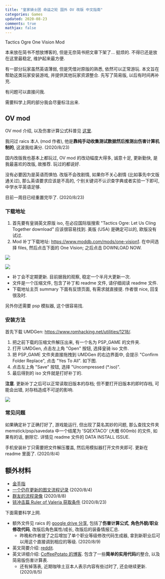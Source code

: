 ```yaml
---
title: "皇家骑士团 命运之轮 国外 OV 改版 中文指南"
categories: Games
updated: 2020-08-23
comments: true
mathjax: false
---
```


Tactics Ogre One Vision Mod

本来放在简书不想放博客的, 但是无奈简书把文章下架了... 挺烦的. 不得已还是放在这里最稳定, 维护起来最方便.

有一部分玩家虽然英语薄弱, 但是凭借对原版的熟悉, 依然可以正常游玩. 本文旨在帮助这类玩家安装游戏, 并提供其他玩家资源整合. 先写了简易版, 以后有时间再补充. 

有问题可以直接问我.

<!-- more -->

需要科学上网的部分我会尽量标注出来.

## OV mod

OV mod 介绍, 以及伤害计算公式科普见 [这里](https://tieba.baidu.com/p/6164004501?see_lz=1). 

我问过 raics 本人 (mod 作者), 他是**靠纯手动收集测试数据然后推测出伤害计算机制的**, 这波我给满分. (2020/8/23)

国内改版我也基本上都玩过, OV mod 的改动幅度大得多, 诚意十足, 更新勤快, 是我最喜欢的改版, 故推荐. 玩过的都说好. 

没有必要因为是英语而惧怕. 改版不会改剧情, 如果你不关心剧情 (比如事先中文版通关过), 那么英语要求应该是不高的, 个别关键词不认识查字典或者实验一下即可, 中学水平英语足够.

目前一周目已经重置完毕了. (2020/8/23)

### 下载地址

1. 首先要有皇骑英文原版 iso, 在必应国际版搜索 "Tactics Ogre: Let Us Cling Together download" 应该很容易找到. 美版 (USA) 是确定可以的, 欧版没有试过.
2. Mod 补丁下载地址: https://www.moddb.com/mods/one-vision1. 在中间选择 files, 然后点击下面的 One Vision; 之后点击 DOWNLOAD NOW.

![](https://shiina18.github.io/assets/posts/images/20200823143934164_30557.png)

![](https://shiina18.github.io/assets/posts/images/20200823143946427_24721.png)

- 补丁会不定期更新. 目前据我的观察, 稳定一个半月大更新一次.
- 文件是一个压缩文件, 包含了补丁和 readme 文件, 请仔细阅读 readme 文件. 
- 下载地址主页 summary 下面有反馈页面, 有需求就直接提. 作者很 nice, 回复很及时.

另外你还需要 psp 模拟器, 这个很容易找.

### 安装方法

首先下载 UMDGen: https://www.romhacking.net/utilities/1218/.

1. 把之前下载的压缩文件解压出来, 有一个名为 PSP_GAME 的文件夹.
2. 打开 UMDGen, 点击左上角 "Open" 按钮, 选择皇骑 iso 文件.
3. 把 PSP_GAME 文件夹直接拖拽到 UMDGen 的右边界面中, 会提示 "Confirm Folder Replace", 点击 "Yes To All". 如下图.
4. 点击左上角 "Save" 按钮, 选择 "Uncompressed (*.iso)".
5. 最后得到的 iso 文件就是打好补丁的.

**注意**. 更新补丁之后可以正常读取旧版本的存档; 但不要打开旧版本的即时存档, 可能会出错, 对存档造成不可逆的影响.

![](https://shiina18.github.io/assets/posts/images/20200823144451449_4622.png)

### 常见问题

如果确定补丁正确打好了, 游戏能运行, 但出现了莫名其妙的问题, 那么查找文件夹 memstick/psp/savedata 中一个结尾为 'SQEXTACO' (大概 600mb) 的文件, 如果有的话, 删除它. 详情见 readme 文件的 DATA INSTALL ISSUE.

手机安装补丁只需要把文件解压覆盖, 然后用模拟器打开文件夹即可. 更新在 readme 里面了. (2020/8/4)

## 额外材料

- [金手指](https://www.jianshu.com/p/874b061717d4)
- [一个仍在更新的图文流程记录](https://shiina18.github.io/games/2020/07/17/game-log-for-to-ov-mod/) (2020/8/4)
- [群友的流程录像](https://space.bilibili.com/507675023?spm_id_from=333.788.b_765f7570696e666f.2) (2020/8/8)
- [铳冲击篇 Ruler of Valeria 获取条件](https://tieba.baidu.com/p/6900333885) (2020/8/23)

下面需要科学上网.

- 额外文件见 raics 的 [google drive 分享](https://drive.google.com/drive/folders/1T7TupkvrKhnH0HtmU2O_-csqQuYQrjHf), 包括了**伤害计算公式**, **角色外貌/职业修改代码**, 改版后角色属性/成长, 改版后的装备情报汇总.
    - 昨晚和作者提了之后增加了单个职业等级修改代码生成器, 拿到新职业后可以用这个直接调到相应的等级. (2020/8/9)
- 英文简要介绍: [reddit](https://www.reddit.com/r/Tactics_Ogre/comments/8ghb0v/one_vision_mod_whats_new/). 
- 英文详细介绍: [CoffeePotato 的博客](https://nichegamescom.wordpress.com/2018/10/02/one-vision-the-guide/). 包含了一些**简单的实用代码**的整合, 以及简易版伤害计算表.
    - 还有掉落表, 近期咖啡土豆本人表示内容有些过时了, 还会继续更新. (2020/8/5)